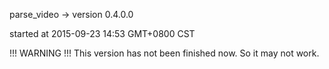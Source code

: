 
parse_video -> version 0.4.0.0

started at 2015-09-23 14:53 GMT+0800 CST

!!! WARNING !!! 
    This version has not been finished now. 
    So it may not work. 


